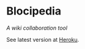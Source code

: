 # Blocipedia

*A wiki collaboration tool*

See latest version at [Heroku](http://blocipedia-austin.herokuapp.com).